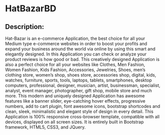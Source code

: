 # HatBazarBD

## Description:
Hat-Bazar is an e-commerce Application, the best choice for all your Medium type e-commerce websites in order to boost your profits and expand your business around the world via online by using this smart and elegantly designed. In this Application you can check or analyze your product reviews is how good or bad. This creatively designed Application is also a perfect choice for all your websites
like Clothes, Men Fashion, Women Fashion, Kids Fashion, Accessories, Jewelries, Shoes, men’s clothing store, women’s shop, shoes store, accessories shop, digital, kids, watches, furniture, sports, tools, laptops, tablets, smartphones, desktop computers, professional, designer, musician, artist, businessman, specialist, analyst, event manager, photographer, gift shop, mobile store and much more. This modern and uniquely designed Application has awesome features like a banner slider, eye-catching hover effects, progressive numbers, add to cart plugin, font awesome icons, bootstrap shortcodes and clean, sleek, minimalistic and elegant style of design in every detail. This Application is 100% responsive cross-browser template, compatible with all devices, displayed on all screen sizes. It is entirely built in Bootstrap framework, HTML5, CSS3, and JQuery.
